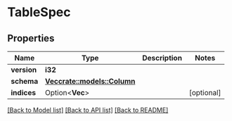 # TableSpec

## Properties

Name | Type | Description | Notes
------------ | ------------- | ------------- | -------------
**version** | **i32** |  | 
**schema** | [**Vec<crate::models::Column>**](Column.md) |  | 
**indices** | Option<**Vec<String>**> |  | [optional]

[[Back to Model list]](../README.md#documentation-for-models) [[Back to API list]](../README.md#documentation-for-api-endpoints) [[Back to README]](../README.md)



